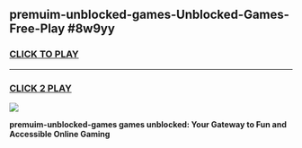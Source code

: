 
## premuim-unblocked-games-Unblocked-Games-Free-Play #8w9yy
<h3>
<a href="https://us.freeplayer.one?title=premuim-unblocked-games&ref=9M">CLICK TO PLAY</a></h3>
<hr>

<h3>
<a href="https://us.freeplayer.one?title=premuim-unblocked-games&ref=9M">CLICK 2 PLAY</a>
  
</h3>

<a href="https://us.freeplayer.one?title=premuim-unblocked-games&ref=9M"><img src="https://clearcache.store/games.png"></a>


**premuim-unblocked-games games unblocked: Your Gateway to Fun and Accessible Online Gaming**
